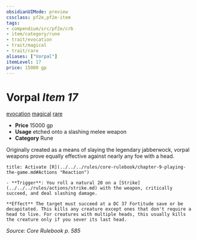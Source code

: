 ```yaml
---
obsidianUIMode: preview
cssclass: pf2e,pf2e-item
tags:
- compendium/src/pf2e/crb
- item/category/rune
- trait/evocation
- trait/magical
- trait/rare
aliases: ["Vorpal"]
itemLevel: 17
price: 15000 gp
---
```

# Vorpal *Item 17*  
[evocation](../../../rules/traits/evocation.md)  [magical](../../../rules/traits/magical.md)  [rare](../../../rules/traits/rare.md)  

- **Price** 15000 gp
- **Usage** etched onto a slashing melee weapon
- **Category** Rune

Originally created as a means of slaying the legendary jabberwock, vorpal weapons prove equally effective against nearly any foe with a head.

```ad-embed-ability
title: Activate [R](../../../rules/core-rulebook/chapter-9-playing-the-game.md#Actions "Reaction")

- **Trigger**: You roll a natural 20 on a [Strike](../../../rules/actions/strike.md) with the weapon, critically succeed, and deal slashing damage.

**Effect** The target must succeed at a DC 37 Fortitude save or be decapitated. This kills any creature except ones that don't require a head to live. For creatures with multiple heads, this usually kills the creature only if you sever its last head.
```

*Source: Core Rulebook p. 585*
